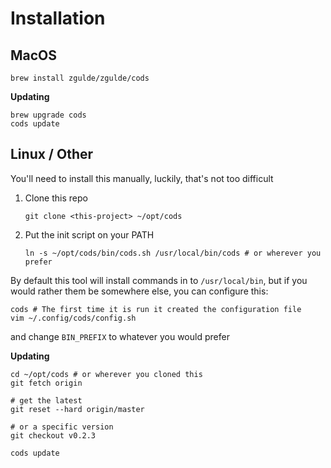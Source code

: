 # Installation

## MacOS

```
brew install zgulde/zgulde/cods
```

**Updating**

```
brew upgrade cods
cods update
```

## Linux / Other

You'll need to install this manually, luckily, that's not too difficult

1. Clone this repo

    ```
    git clone <this-project> ~/opt/cods
    ```

1. Put the init script on your PATH

    ```
    ln -s ~/opt/cods/bin/cods.sh /usr/local/bin/cods # or wherever you prefer
    ```

By default this tool will install commands in to `/usr/local/bin`, but if you
would rather them be somewhere else, you can configure this:

```
cods # The first time it is run it created the configuration file
vim ~/.config/cods/config.sh
```

and change `BIN_PREFIX` to whatever you would prefer

**Updating**

```
cd ~/opt/cods # or wherever you cloned this
git fetch origin

# get the latest
git reset --hard origin/master

# or a specific version
git checkout v0.2.3

cods update
```
